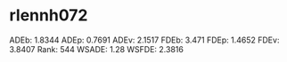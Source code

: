 # rlennh072

ADEb: 1.8344
ADEp: 0.7691
ADEv: 2.1517
FDEb: 3.471
FDEp: 1.4652
FDEv: 3.8407
Rank: 544
WSADE: 1.28
WSFDE: 2.3816